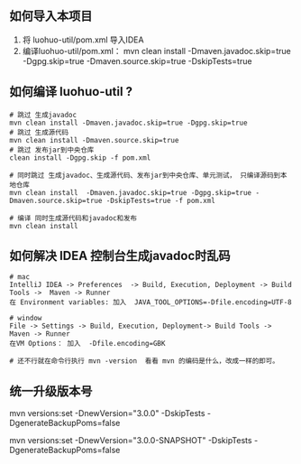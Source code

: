 ## 如何导入本项目

1. 将 luohuo-util/pom.xml 导入IDEA
2. 编译luohuo-util/pom.xml： mvn clean install -Dmaven.javadoc.skip=true -Dgpg.skip=true -Dmaven.source.skip=true
   -DskipTests=true

## 如何编译 luohuo-util ?

```
# 跳过 生成javadoc
mvn clean install -Dmaven.javadoc.skip=true -Dgpg.skip=true
# 跳过 生成源代码
mvn clean install -Dmaven.source.skip=true
# 跳过 发布jar到中央仓库
clean install -Dgpg.skip -f pom.xml

# 同时跳过 生成javadoc、生成源代码、发布jar到中央仓库、单元测试， 只编译源码到本地仓库
mvn clean install  -Dmaven.javadoc.skip=true -Dgpg.skip=true -Dmaven.source.skip=true -DskipTests=true -f pom.xml

# 编译 同时生成源代码和javadoc和发布
mvn clean install
```

## 如何解决 IDEA 控制台生成javadoc时乱码

```
# mac
IntelliJ IDEA -> Preferences  -> Build, Execution, Deployment -> Build Tools ->  Maven -> Runner 
在 Environment variables: 加入  JAVA_TOOL_OPTIONS=-Dfile.encoding=UTF-8

# window
File -> Settings -> Build, Execution, Deployment-> Build Tools ->  Maven -> Runner 
在VM Options： 加入  -Dfile.encoding=GBK

# 还不行就在命令行执行 mvn -version  看看 mvn 的编码是什么，改成一样的即可。
```

## 统一升级版本号

mvn versions:set -DnewVersion="3.0.0" -DskipTests -DgenerateBackupPoms=false

mvn versions:set -DnewVersion="3.0.0-SNAPSHOT" -DskipTests -DgenerateBackupPoms=false


